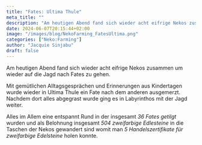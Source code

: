 ```yaml
---
title: "Fates: Ultima Thule"
meta_title: ""
description: "Am heutigen Abend fand sich wieder acht eifrige Nekos zusammen um wieder auf die Jagd nach Fates zu gehen. "
date: 2024-06-07T20:15:44+02:00
image: "/images/blog/NekoFarming_FatesUltima.png"
categories: ["Neko:Farming"]
author: "Jacquie Sinjabu"
draft: false
---
```


Am heutigen Abend fand sich wieder acht eifrige Nekos zusammen um wieder auf die Jagd nach Fates zu gehen. 

Mit gemütlichen Alltagsgesprächen und Erinnerungen aus Kindertagen wurde wieder in Ultima Thule ein Fate nach dem anderen ausgemerzt. Nachdem dort alles abgegrast wurde ging es in Labyrinthos mit der Jagd weiter. 

Alles im Allem eine entspannt Rund in der insgesamt *36 Fates getilgt* wurden und als Belohnung insgesamt *504 zweifarbige Edlesteine* in die Taschen der Nekos gewandert sind womit man *5 Handelszertifikate für zweifarbige Edelsteine* holen konnte.